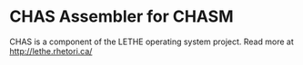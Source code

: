 # CHAS Assembler for CHASM

CHAS is a component of the LETHE operating system project. Read more at http://lethe.rhetori.ca/

